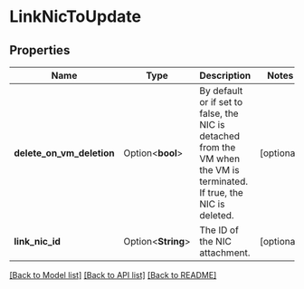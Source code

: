 # LinkNicToUpdate

## Properties

Name | Type | Description | Notes
------------ | ------------- | ------------- | -------------
**delete_on_vm_deletion** | Option<**bool**> | By default or if set to false, the NIC is detached from the VM when the VM is terminated. If true, the NIC is deleted. | [optional]
**link_nic_id** | Option<**String**> | The ID of the NIC attachment. | [optional]

[[Back to Model list]](../README.md#documentation-for-models) [[Back to API list]](../README.md#documentation-for-api-endpoints) [[Back to README]](../README.md)


